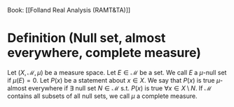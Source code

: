 Book: [[Folland Real Analysis (RAMT&TA)]]
# Definition (Null set, almost everywhere, complete measure)
Let $(X,\mathcal{M},\mu)$ be a measure space.
Let $E\in \mathcal{M}$ be a set.
We call $E$ a $\mu$-null set if $\mu(E)=0$.
Let $P(x)$ be a statement about $x\in X$.
We say that $P(x)$ is true $\mu$-almost everywhere if $\exists$ null set $N\in \mathcal{M}$ s.t. $P(x)$ is true $\forall x\in X\setminus N$.
If $\mathcal{M}$ contains all subsets of all null sets, we call $\mu$ a complete measure.